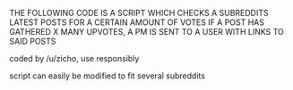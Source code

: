 
THE FOLLOWING CODE IS A SCRIPT WHICH CHECKS A SUBREDDITS LATEST POSTS FOR A CERTAIN AMOUNT OF VOTES
IF A POST HAS GATHERED X MANY UPVOTES, A PM IS SENT TO A USER WITH LINKS TO SAID POSTS

coded by /u/zicho, use responsibly

script can easily be modified to fit several subreddits
